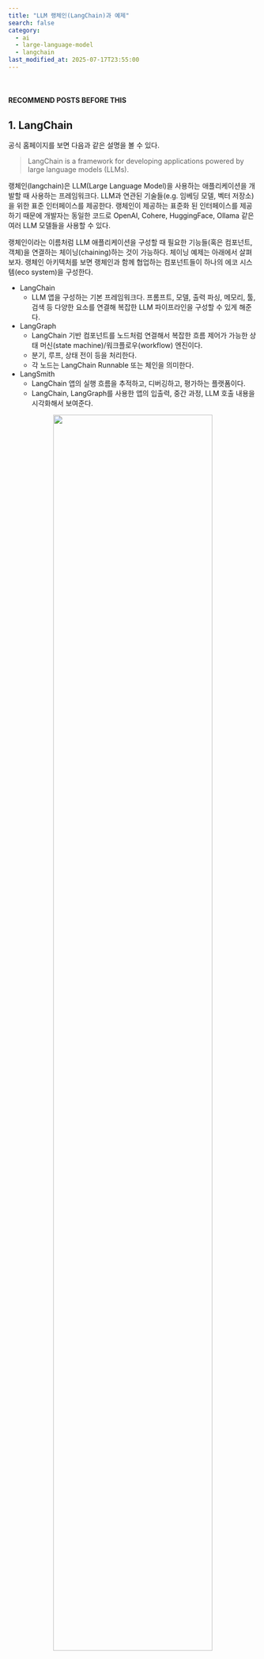 ```yaml
---
title: "LLM 랭체인(LangChain)과 예제"
search: false
category:
  - ai
  - large-language-model
  - langchain
last_modified_at: 2025-07-17T23:55:00
---
```


<br/>

#### RECOMMEND POSTS BEFORE THIS

## 1. LangChain

공식 홈페이지를 보면 다음과 같은 설명을 볼 수 있다.

> LangChain is a framework for developing applications powered by large language models (LLMs).

랭체인(langchain)은 LLM(Large Language Model)을 사용하는 애플리케이션을 개발할 때 사용하는 프레임워크다. LLM과 연관된 기술들(e.g. 임베딩 모델, 벡터 저장소)을 위한 표준 인터페이스를 제공한다. 랭체인이 제공하는 표준화 된 인터페이스를 제공하기 때문에 개발자는 동일한 코드로 OpenAI, Cohere, HuggingFace, Ollama 같은 여러 LLM 모델들을 사용할 수 있다.

랭체인이라는 이름처럼 LLM 애플리케이션을 구성할 때 필요한 기능들(혹은 컴포넌트, 객체)을 연결하는 체이닝(chaining)하는 것이 가능하다. 체이닝 예제는 아래에서 살펴보자. 랭체인 아키텍처를 보면 랭체인과 함께 협업하는 컴포넌트들이 하나의 에코 시스템(eco system)을 구성한다.

- LangChain 
  - LLM 앱을 구성하는 기본 프레임워크다. 프롬프트, 모델, 출력 파싱, 메모리, 툴, 검색 등 다양한 요소를 연결해 복잡한 LLM 파이프라인을 구성할 수 있게 해준다.
- LangGraph
  - LangChain 기반 컴포넌트를 노드처럼 연결해서 복잡한 흐름 제어가 가능한 상태 머신(state machine)/워크플로우(workflow) 엔진이다.
  - 분기, 루프, 상태 전이 등을 처리한다. 
  - 각 노드는 LangChain Runnable 또는 체인을 의미한다.
- LangSmith
  - LangChain 앱의 실행 흐름을 추적하고, 디버깅하고, 평가하는 플랫폼이다.
  - LangChain, LangGraph를 사용한 앱의 입출력, 중간 과정, LLM 호출 내용을 시각화해서 보여준다.

<div align="center">
  <img src="/images/posts/2025/langchain-01.png" width="80%" class="image__border">
</div>
<center>https://python.langchain.com/docs/introduction/</center>

<br/>

랭체인 프레임워크는 다음과 같은 패키지들을 제공한다.

- langchain-core 
  - 기본적인 추상화 된 채팅 모델과 기타 컴포넌트를 제공한다.
- Integration packages 
  - langchain-openai, langchain-anthropic 등 주요 모델들과 연결할 수 있는 패키지다.
- langchain 
  - 체인, 에이전트, 검색 전략 등 애플리케이션의 인지 아키텍처를 만드는 기능들을 제공한다.
- langchain-community
  - LLM 커뮤니티에서 유지보수하는 서드-파티(3rd-party) 라이브러리들과 결합하는 기능을 제공한다.
- langgraph
  - 오케스트레이션(orchestration) 프레임워크로 랭체인 컴포넌트들을 연결한다.

## 2. Example

지금부터 간단한 랭체인 애플리케이션을 만들어보자. 먼저 파이썬 가상 환경을 구축한다.

```
$ python3 -m venv .venv
```

파이썬 가상 환경을 활성화한다.

```
$ source .venv/bin/activate
```

필요한 패키지를 설치한다. 

```
$ pip install langchain_core langchain_ollama

Collecting langchain_core
  Using cached langchain_core-0.3.69-py3-none-any.whl.metadata (5.8 kB)
...
Successfully installed PyYAML-6.0.2 annotated-types-0.7.0 anyio-4.9.0 certifi-2025.7.14 charset_normalizer-3.4.2 h11-0.16.0 httpcore-1.0.9 httpx-0.28.1 idna-3.10 jsonpatch-1.33 jsonpointer-3.0.0 langchain_core-0.3.69 langchain_ollama-0.3.5 langsmith-0.4.6 ollama-0.5.1 orjson-3.11.0 packaging-25.0 pydantic-2.11.7 pydantic-core-2.33.2 requests-2.32.4 requests-toolbelt-1.0.0 sniffio-1.3.1 tenacity-9.1.2 typing-extensions-4.14.1 typing-inspection-0.4.1 urllib3-2.5.0 zstandard-0.23.0
```

로컬 환경에 라마(llama) 모델을 실행 후 연결할 것이다. ollama 컨테이너를 실행한다. 

```
$ docker run -d -v ollama:/root/.ollama -p 11434:11434 --name ollama ollama/ollama
```

필요한 LLM 모델을 실행한다. 이 예제에선 llama3.2 버전을 사용한다.

```
$ docker exec -it ollama ollama run llama3.2
```

이제 필요한 준비는 모두 끝났다. 코드를 살펴보기 전에 어떤 체인을 구성할 것인지 그림을 살펴보자.

1. 템플릿화 된 프롬프트를 만든다.
2. LLM 모델에게 해당 프롬프트를 전달한다.
3. LLM 모델 호출 결과를 문자열 파서(parser)에게 전달한다.

<div align="center">
  <img src="/images/posts/2025/langchain-02.png" width="80%" class="image__border">
</div>

<br/>

다음과 같은 컴포넌트를 임포트(import)한다.

- StrOutputParser 클래스
  - 문자열을 정리하고 불필요한 개행, 공백 등을 제거한다.
- ChatPromptTemplate 클래스
  - 챗 모델용 프롬프트 템플릿을 만든다.
- ChatOllama 클래스
  - Ollama 기반 Chat 모델을 위한 래퍼(wrapper)다. llama3, mistral, codellama 같은 모델을 로컬에서 사용하기 위해 사용한다.

```python
from langchain_core.output_parsers import StrOutputParser
from langchain_core.prompts import ChatPromptTemplate
from langchain_core.runnables import RunnableSequence
from langchain_ollama import ChatOllama
```

프롬프트, LLM, 파서를 생성한다.

```python
prompt = ChatPromptTemplate.from_template("Explain about {topic}.")
llm = ChatOllama(model = "llama3.2")
parser = StrOutputParser()
```

우선은 체이닝 없이 각 결과들을 직접 연결해보자. 아래 코드처럼 각 객체들의 실행 결과를 개발자가 직접 코드로 연결해줄 수 있다.

```python
messages = prompt.invoke({
  "topic": "deep learning"
})
result = llm.invoke(messages)
output = parser.stream(result)

print(output)
```

위 코드가 실행되면 라마 모델이 `deep learning`에 설명을 해준다.

```
Deep Learning is a subset of Machine Learning that uses artificial neural networks to analyze and interpret data. It's called "deep" because the neural network consists of multiple layers, each with a larger number of nodes (neurons) than the previous layer.

**Key Characteristics:**

1. **Multi-Layered Networks**: Deep learning models are composed of multiple layers, typically 2-10 or more. Each layer processes input data in a different way, allowing the model to learn complex representations.
2. **Artificial Neural Networks**: The core component of deep learning is inspired by the human brain's neural networks. Artificial neurons process inputs, apply non-linear transformations, and pass outputs to other neurons.
3. **Backpropagation**: Deep learning models use backpropagation (BP) to optimize the weights and biases in each layer during training. This process involves computing gradients and adjusting the parameters to minimize the error between predicted outputs and actual labels.
4. **Large Amounts of Data**: Deep learning typically requires large amounts of high-quality data for effective training.

**Types of Deep Learning:**

1. **Convolutional Neural Networks (CNNs)**: Designed for image processing tasks, CNNs use convolutional and pooling layers to extract features from images.
2. **Recurrent Neural Networks (RNNs)**: Suitable for sequential data such as text, speech, or time series, RNNs use feedback connections to capture temporal relationships.
3. **Long Short-Term Memory (LSTM) Networks**: A type of RNN that can learn long-term dependencies in sequential data.

**Applications of Deep Learning:**

1. **Computer Vision**: Image classification, object detection, segmentation, and generation
2. **Natural Language Processing (NLP)**: Text classification, sentiment analysis, machine translation, and question answering
3. **Speech Recognition**: Speech-to-text systems and voice assistants
4. **Robotics and Control Systems**: Perception, decision-making, and control of robots
5. **Healthcare**: Medical image analysis, disease diagnosis, and personalized medicine

**Benefits:**

1. **Improved Accuracy**: Deep learning models can achieve state-of-the-art performance on various tasks.
2. **Increased Efficiency**: Automated feature extraction, removal of unnecessary computations, and parallelization can lead to significant speedups.
3. **Scalability**: Deep learning models can be fine-tuned for specific tasks with relatively small amounts of data.

**Challenges:**

1. **Interpretability**: Complex neural networks are difficult to interpret, making it challenging to understand the reasoning behind their predictions or decisions.
2. **Overfitting**: Models may become too specialized to the training data and fail to generalize well to new situations.
3. **Computational Resources**: Training large deep learning models requires significant computational resources, including memory and processing power.

**Future Developments:**

1. **Explainability Techniques**: Developing techniques to explain the reasoning behind deep learning predictions or decisions will be crucial for increasing trust and understanding in AI systems.
2. **Efficient Architectures**: Designing more efficient neural network architectures that can learn with smaller amounts of data while maintaining performance is an active area of research.
3. **Transfer Learning**: Improving transfer learning methods to leverage pre-trained models on one task to improve performance on related tasks will be essential for real-world applications.

In conclusion, deep learning has revolutionized the field of artificial intelligence by enabling computers to learn from complex patterns in data and make accurate predictions or decisions. While there are challenges associated with deep learning, ongoing research is addressing these issues, leading to further improvements and advancements in this exciting field.
```

이제 위 코드를 체이닝을 통해 더 쉽게 만들어보자. 위에서 만든 prompt, llm, parser 객체는 모두 Runnable 클랙스의 인스턴스(istance)다.

<div align="center">
  <img src="/images/posts/2025/langchain-03.png" width="100%" class="image__border">
</div>

<br/>

RunnableSequence 클래스를 사용하면 Runnable 인스턴스들을 체이닝 할 수 있다.

- RunnableSequence 클래스
  - 여러 개의 Runnable을 순서대로 연결하는 객체다. 
  - 예제에선 프롬프트, 모델, 파서 등을 한 줄로 실행할 수 있도록 만든다.

```python
from langchain_core.runnables import RunnableSequence
```

RunnableSequence 클래스를 사용해 아래와 같이 체인을 구성한다. 결과를 스트림(stream) 방식으로 출력하여 사용자에게 빠른 응답을 준다.

```python
chain = RunnableSequence(
  first = prompt,
  middle = [llm],
  last = parser
)
answer = chain.stream({
  "topic": "deep learning"
})

for chunk in answer:
  print(chunk, end = "", flush = True)
```

`|(파이프, pipe)`를 사용해서 Runnable 객체들을 연결하면 RunnableSequence 클래스 없이도 코드를 더 직관적으로 작성할 수 있다.

```python
chain = prompt | llm | parser
answer = chain.stream({
	"topic": "deep learning"
})

for chunk in answer:
	print(chunk, end = "", flush = True)
```

#### TEST CODE REPOSITORY

- <https://github.com/Junhyunny/blog-in-action/tree/master/2025-07-17-lang-chain>

#### REFERENCE

- <https://python.langchain.com/docs/introduction/>
- <https://python.langchain.com/docs/concepts/architecture/>
- <https://junhyunny.github.io/python/virtual-environment-for-python/>